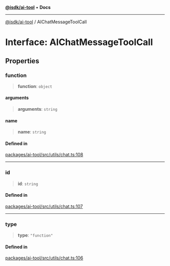 [**@isdk/ai-tool**](../README.md) • **Docs**

***

[@isdk/ai-tool](../globals.md) / AIChatMessageToolCall

# Interface: AIChatMessageToolCall

## Properties

### function

> **function**: `object`

#### arguments

> **arguments**: `string`

#### name

> **name**: `string`

#### Defined in

[packages/ai-tool/src/utils/chat.ts:108](https://github.com/isdk/ai-tool.js/blob/b0813174e9b350ae47231f8e5f885150313123b0/src/utils/chat.ts#L108)

***

### id

> **id**: `string`

#### Defined in

[packages/ai-tool/src/utils/chat.ts:107](https://github.com/isdk/ai-tool.js/blob/b0813174e9b350ae47231f8e5f885150313123b0/src/utils/chat.ts#L107)

***

### type

> **type**: `"function"`

#### Defined in

[packages/ai-tool/src/utils/chat.ts:106](https://github.com/isdk/ai-tool.js/blob/b0813174e9b350ae47231f8e5f885150313123b0/src/utils/chat.ts#L106)
